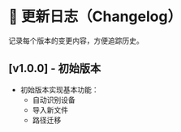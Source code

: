 # 📝 更新日志（Changelog）

记录每个版本的变更内容，方便追踪历史。

## [v1.0.0] - 初始版本
- 初始版本实现基本功能：
  - 自动识别设备
  - 导入新文件
  - 路径迁移
